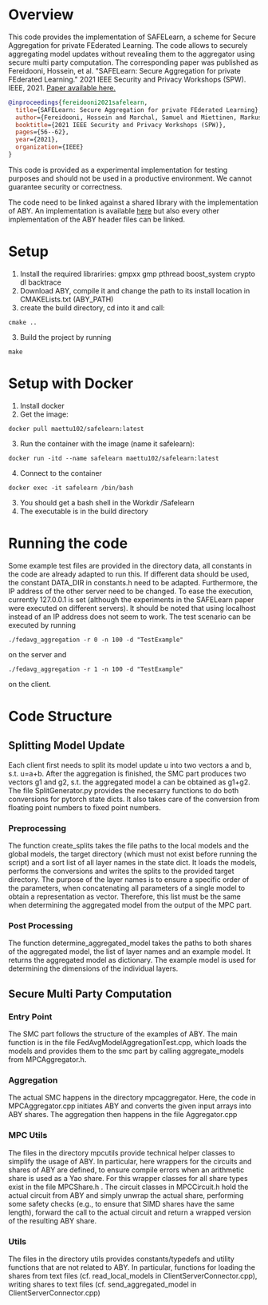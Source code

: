 # Overview
This code provides the implementation of SAFELearn, a scheme for Secure Aggregation for private FEderated Learning. The code allows to securely aggregating model updates without revealing them to the aggregator using secure multi party computation.
The corresponding paper was published as Fereidooni, Hossein, et al. "SAFELearn: Secure Aggregation for private FEderated Learning." 2021 IEEE Security and Privacy Workshops (SPW). IEEE, 2021. [Paper available here.](https://encrypto.de/papers/FMMMMNRSSYZ21.pdf)

```bibtex
@inproceedings{fereidooni2021safelearn,
  title={SAFELearn: Secure Aggregation for private FEderated Learning},
  author={Fereidooni, Hossein and Marchal, Samuel and Miettinen, Markus and Mirhoseini, Azalia and M{\"o}llering, Helen and Nguyen, Thien Duc and Rieger, Phillip and Sadeghi, Ahmad-Reza and Schneider, Thomas and Yalame, Hossein and others},
  booktitle={2021 IEEE Security and Privacy Workshops (SPW)},
  pages={56--62},
  year={2021},
  organization={IEEE}
}
```

This code is provided as a experimental implementation for testing purposes and should not be used in a productive environment. We cannot guarantee security or correctness.

The code need to be linked against a shared library with the implementation of ABY. An implementation is available [here](https://github.com/encryptogroup/ABY) but also every other implementation of the ABY header files can be linked.

# Setup
1. Install the required librariries: gmpxx gmp pthread boost_system crypto dl backtrace
1. Download ABY, compile it and change the path to its install location in CMAKELists.txt (ABY_PATH)
2. create the build directory, cd into it and call:
```
cmake ..
```
3. Build the project by running
```
make
```

# Setup with Docker
1. Install docker
2. Get the image: 
```
docker pull maettu102/safelearn:latest
```
3. Run the container with the image (name it safelearn):
```
docker run -itd --name safelearn maettu102/safelearn:latest
```
4. Connect to the container
```
docker exec -it safelearn /bin/bash
```
3. You should get a bash shell in the Workdir /Safelearn
4. The executable is in the build directory

# Running the code
Some example test files are provided in the directory data, all constants in the code are already adapted to run this. If different data should be used, the constant DATA_DIR in constants.h need to be adapted. Furthermore, the IP address of the other server need to be changed. To ease the execution, currently 127.0.0.1 is set (although the experiments in the SAFELearn paper were executed on different servers). It should be noted that using localhost instead of an IP address does not seem to work.
The test scenario can be executed by running 
```
./fedavg_aggregation -r 0 -n 100 -d "TestExample"
```
on the server and 
```
./fedavg_aggregation -r 1 -n 100 -d "TestExample"
```
on the client.

# Code Structure
## Splitting Model Update
Each client first needs to split its model update u into two vectors a and b, s.t. u=a+b. After the aggregation is finished, the SMC part produces two vectors g1 and g2, s.t. the aggregated model a can be obtained as g1+g2.
The file SplitGenerator.py provides the necesarry functions to do both conversions for pytorch state dicts. It also takes care of the conversion from floating point numbers to fixed point numbers.
### Preprocessing
The function create_splits takes the file paths to the local models and the global models, the target directory (which must not exist before running the script) and a sort list of all layer names in the state dict. It loads the models, performs the conversions and writes the splits to the provided target directory.
The purpose of the layer names is to ensure a specific order of the parameters, when concatenating all parameters of a single model to obtain a representation as vector. Therefore, this list must be the same when determining the aggregated model from the output of the MPC part.
### Post Processing
The function determine_aggregated_model takes the paths to both shares of the aggregated model, the list of layer names and an example model. It returns the aggregated model as dictionary.
The example model is used for determining the dimensions of the individual layers.
##  Secure Multi Party Computation
### Entry Point
The SMC part follows the structure of the examples of ABY. The main function is in the file FedAvgModelAggregationTest.cpp, which loads the models and provides them to the smc part by calling aggregate_models from MPCAggregator.h.
### Aggregation
The actual SMC happens in the directory mpcaggregator. Here, the code in MPCAggregator.cpp initiates ABY and converts the given input arrays into ABY shares. The aggregation then happens in the file Aggregator.cpp
### MPC Utils
The files in the directory mpcutils provide technical helper classes to simplify the usage of ABY. In particular, here wrappers for the circuits and shares of ABY are defined, to ensure compile errors when an arithmetic share is used as a Yao share. For this wrapper classes for all share types exist in the file MPCShare.h . The circuit classes in MPCCircuit.h hold the actual circuit from ABY and simply unwrap the actual share, performing some safety checks (e.g., to ensure that SIMD shares have the same length), forward the call to the actual circuit and return a wrapped version of the resulting ABY share.
### Utils
The files in the directory utils provides constants/typedefs and utility functions that are not related to ABY. In particular, functions for loading the shares from text files (cf. read_local_models in ClientServerConnector.cpp), writing shares to text files (cf. send_aggregated_model in ClientServerConnector.cpp)

